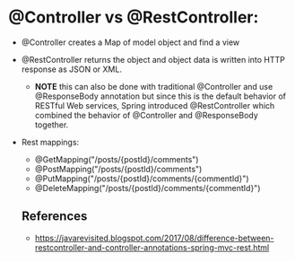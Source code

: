 # @Controller vs @RestController:  

* @Controller creates a Map of model object and find a view
* @RestController returns the object and object data is written into HTTP response as JSON or XML.
  * __NOTE__ this can also be done with traditional @Controller and use @ResponseBody annotation but since this is the default behavior of RESTful Web services, Spring introduced @RestController which combined the behavior of @Controller and @ResponseBody together.

* Rest mappings: 
  * @GetMapping("/posts/{postId}/comments")
  * @PostMapping("/posts/{postId}/comments")
  * @PutMapping("/posts/{postId}/comments/{commentId}")
  * @DeleteMapping("/posts/{postId}/comments/{commentId}")
  
  ## References
  * https://javarevisited.blogspot.com/2017/08/difference-between-restcontroller-and-controller-annotations-spring-mvc-rest.html
